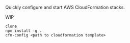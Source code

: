Quickly configure and start AWS CloudFormation stacks.

WIP

```
clone
npm install -g .
cfn-config <path to cloudformation template>
```
